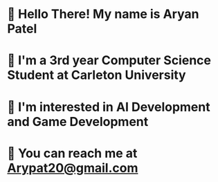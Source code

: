 # 👋 Hello There! My name is Aryan Patel
# 🎒 I'm a 3rd year Computer Science Student at Carleton University
# 🤖 I'm interested in AI Development and Game Development
# 📨 You can reach me at Arypat20@gmail.com
